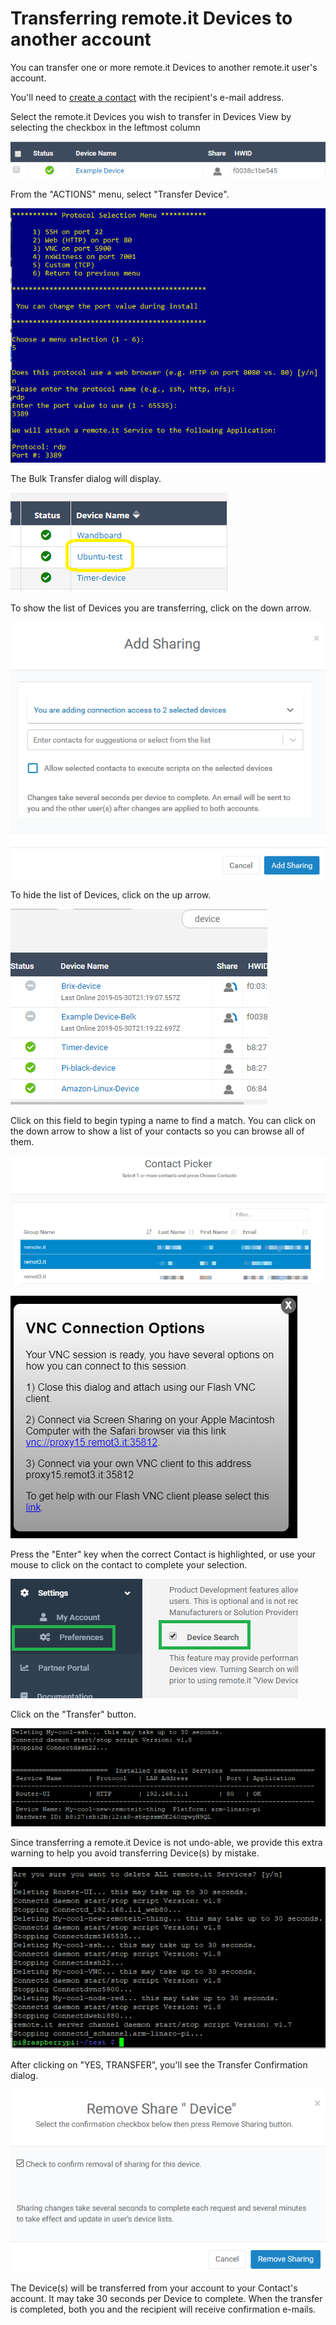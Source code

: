 # Transferring remote.it Devices to another account

You can transfer one or more remote.it Devices to another remote.it user's account.

You'll need to [create a contact](managing-contacts/create-a-contact.md) with the recipient's e-mail address.

Select the remote.it Devices you wish to transfer in Devices View by selecting the checkbox in the leftmost column

![](../.gitbook/assets/image%20%28188%29.png)

From the "ACTIONS" menu, select "Transfer Device".

![](../.gitbook/assets/image%20%28200%29.png)

The Bulk Transfer dialog will display.  

![](../.gitbook/assets/image%20%2812%29.png)

To show the list of Devices you are transferring, click on the down arrow.

![](../.gitbook/assets/image%20%28180%29.png)

To hide the list of Devices, click on the up arrow.

![](../.gitbook/assets/image%20%28243%29.png)

Click on this field to begin typing a name to find a match.  You can click on the down arrow to show a list of your contacts so you can browse all of them.

![](../.gitbook/assets/image%20%28146%29.png)

![](../.gitbook/assets/image%20%2879%29.png)

Press the "Enter" key when the correct Contact is highlighted, or use your mouse to click on the contact to complete your selection.

![](../.gitbook/assets/image%20%28293%29.png)

Click on the "Transfer" button.

![](../.gitbook/assets/image%20%28263%29.png)

Since transferring a remote.it Device is not undo-able, we provide this extra warning to help you avoid transferring Device\(s\) by mistake.

![](../.gitbook/assets/image%20%2897%29.png)

After clicking on "YES, TRANSFER", you'll see the Transfer Confirmation dialog.

![](../.gitbook/assets/image%20%28215%29.png)

The Device\(s\) will be transferred from your account to your Contact's account.  It may take 30 seconds per Device to complete.  When the transfer is completed, both you and the recipient will receive confirmation e-mails.

